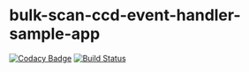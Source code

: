 # bulk-scan-ccd-event-handler-sample-app

[![Codacy Badge](https://api.codacy.com/project/badge/Grade/0a1d283ec6b64ffb8733b39917a2cfae)](https://app.codacy.com/app/HMCTS/bulk-scan-ccd-event-handler-sample-app?utm_source=github.com&utm_medium=referral&utm_content=hmcts/bulk-scan-ccd-event-handler-sample-app&utm_campaign=Badge_Grade_Dashboard)
[![Build Status](https://travis-ci.org/hmcts/bulk-scan-ccd-event-handler-sample-app.svg?branch=master)](https://travis-ci.org/hmcts/bulk-scan-ccd-event-handler-sample-app)
